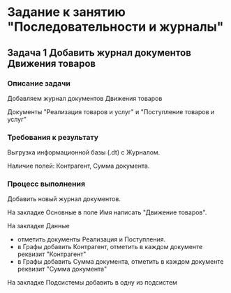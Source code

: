 # Задание к занятию "Последовательности и журналы"

## Задача 1 Добавить журнал документов Движения товаров

### Описание задачи

Добавляем журнал документов Движения товаров

Документы "Реализация товаров и услуг" и "Поступление товаров и услуг"

### Требования к результату

Выгрузка информационной базы (.dt) с Журналом.

Наличие полей: Контрагент, Сумма документа.

### Процесс выполнения

Добавить новый журнал документов.

На закладке Основные в поле Имя написать "Движение товаров".

На закладке Данные 
- отметить документы Реализация и Поступления.
- в Графы добавить Контрагент, отметить в каждом документе реквизит "Контрагент"
- в Графы добавить Сумма документа, отметить в каждом документе реквизит "Сумма документа"

На закладке Подсистемы добавить в одну из подсистем
